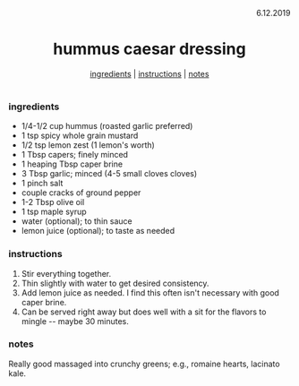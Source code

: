 <p align="right">6.12.2019</p>

<h1 align="center">hummus caesar dressing</h1>

<div align="center">
  <a href="#ingredients">ingredients</a> | 
  <a href="#instructions">instructions</a> | 
  <a href="#notes">notes</a>
</div>
<br>

### ingredients
- 1/4-1/2 cup hummus (roasted garlic preferred)
- 1 tsp spicy whole grain mustard
- 1/2 tsp lemon zest (1 lemon's worth)
- 1 Tbsp capers; finely minced
- 1 heaping Tbsp caper brine
- 3 Tbsp garlic; minced (4-5 small cloves cloves)
- 1 pinch salt
- couple cracks of ground pepper
- 1-2 Tbsp olive oil
- 1 tsp maple syrup 
- water (optional); to thin sauce
- lemon juice (optional); to taste as needed



### instructions
1. Stir everything together.
2. Thin slightly with water to get desired consistency.
3. Add lemon juice as needed.  I find this often isn't necessary with good caper brine.
4. Can be served right away but does well with a sit for the flavors to mingle -- maybe 30 minutes. 

### notes
Really good massaged into crunchy greens; e.g., romaine hearts, lacinato kale.
